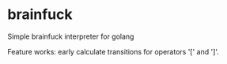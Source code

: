 # brainfuck
Simple brainfuck interpreter for golang

Feature works: early calculate transitions for operators '[' and ']'.
